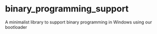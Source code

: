 # binary_programming_support
A minimalist library to support binary programming in Windows using our bootloader
